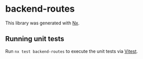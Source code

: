 # backend-routes

This library was generated with [Nx](https://nx.dev).

## Running unit tests

Run `nx test backend-routes` to execute the unit tests via [Vitest](https://vitest.dev/).

